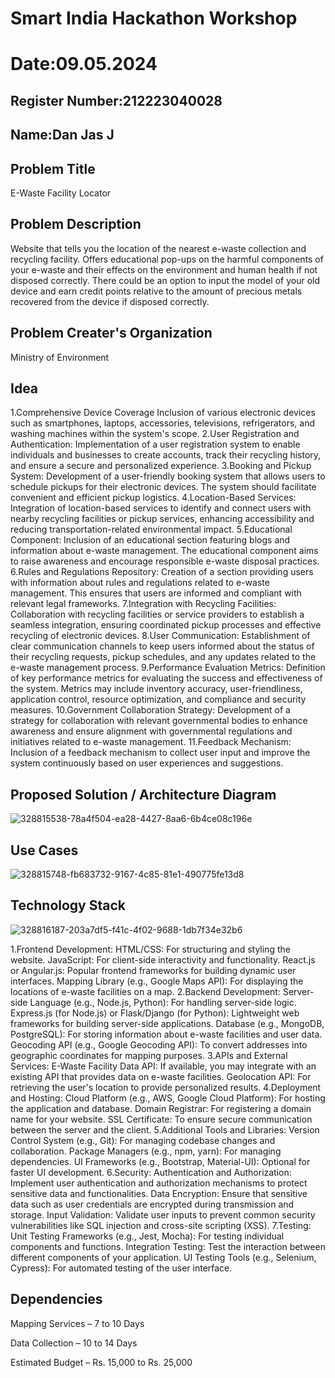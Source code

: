 # Smart India Hackathon Workshop
# Date:09.05.2024
## Register Number:212223040028
## Name:Dan Jas J
## Problem Title
E-Waste Facility Locator
## Problem Description
Website that tells you the location of the nearest e-waste collection and recycling facility. Offers educational pop-ups on the harmful components of your e-waste and their effects on the environment and human health if not disposed correctly. There could be an option to input the model of your old device and earn credit points relative to the amount of precious metals recovered from the device if disposed correctly.
## Problem Creater's Organization
Ministry of Environment

## Idea
1.Comprehensive Device Coverage Inclusion of various electronic devices such as smartphones, laptops, accessories, televisions, refrigerators, and washing machines within the system's scope.
2.User Registration and Authentication: Implementation of a user registration system to enable individuals and businesses to create accounts, track their recycling history, and ensure a secure and personalized experience.
3.Booking and Pickup System: Development of a user-friendly booking system that allows users to schedule pickups for their electronic devices. The system should facilitate convenient and efficient pickup logistics.
4.Location-Based Services: Integration of location-based services to identify and connect users with nearby recycling facilities or pickup services, enhancing accessibility and reducing transportation-related environmental impact.
5.Educational Component: Inclusion of an educational section featuring blogs and information about e-waste management. The educational component aims to raise awareness and encourage responsible e-waste disposal practices.
6.Rules and Regulations Repository: Creation of a section providing users with information about rules and regulations related to e-waste management. This ensures that users are informed and compliant with relevant legal frameworks.
7.Integration with Recycling Facilities: Collaboration with recycling facilities or service providers to establish a seamless integration, ensuring coordinated pickup processes and effective recycling of electronic devices.
8.User Communication: Establishment of clear communication channels to keep users informed about the status of their recycling requests, pickup schedules, and any updates related to the e-waste management process.
9.Performance Evaluation Metrics: Definition of key performance metrics for evaluating the success and effectiveness of the system. Metrics may include inventory accuracy, user-friendliness, application control, resource optimization, and compliance and security measures.
10.Government Collaboration Strategy: Development of a strategy for collaboration with relevant governmental bodies to enhance awareness and ensure alignment with governmental regulations and initiatives related to e-waste management.
11.Feedback Mechanism: Inclusion of a feedback mechanism to collect user input and improve the system continuously based on user experiences and suggestions.

## Proposed Solution / Architecture Diagram

![328815538-78a4f504-ea28-4427-8aa6-6b4ce08c196e](https://github.com/DanJas10/SIHPS/assets/150931233/df0bd9cb-f815-4fdf-bb97-444a5d3c087d)


## Use Cases
![328815748-fb683732-9167-4c85-81e1-490775fe13d8](https://github.com/DanJas10/SIHPS/assets/150931233/413395bc-7838-4b77-b3d8-720ceafcbafc)



## Technology Stack
![328816187-203a7df5-f41c-4f02-9688-1db7f34e32b6](https://github.com/DanJas10/SIHPS/assets/150931233/a9dee1b0-5cc1-4e51-a43c-6ea846b061fe)

1.Frontend Development: HTML/CSS: For structuring and styling the website. JavaScript: For client-side interactivity and functionality. React.js or Angular.js: Popular frontend frameworks for building dynamic user interfaces. Mapping Library (e.g., Google Maps API): For displaying the locations of e-waste facilities on a map.
2.Backend Development: Server-side Language (e.g., Node.js, Python): For handling server-side logic. Express.js (for Node.js) or Flask/Django (for Python): Lightweight web frameworks for building server-side applications. Database (e.g., MongoDB, PostgreSQL): For storing information about e-waste facilities and user data. Geocoding API (e.g., Google Geocoding API): To convert addresses into geographic coordinates for mapping purposes.
3.APIs and External Services: E-Waste Facility Data API: If available, you may integrate with an existing API that provides data on e-waste facilities. Geolocation API: For retrieving the user's location to provide personalized results.
4.Deployment and Hosting: Cloud Platform (e.g., AWS, Google Cloud Platform): For hosting the application and database. Domain Registrar: For registering a domain name for your website. SSL Certificate: To ensure secure communication between the server and the client.
5.Additional Tools and Libraries: Version Control System (e.g., Git): For managing codebase changes and collaboration. Package Managers (e.g., npm, yarn): For managing dependencies. UI Frameworks (e.g., Bootstrap, Material-UI): Optional for faster UI development.
6.Security: Authentication and Authorization: Implement user authentication and authorization mechanisms to protect sensitive data and functionalities. Data Encryption: Ensure that sensitive data such as user credentials are encrypted during transmission and storage. Input Validation: Validate user inputs to prevent common security vulnerabilities like SQL injection and cross-site scripting (XSS).
7.Testing: Unit Testing Frameworks (e.g., Jest, Mocha): For testing individual components and functions. Integration Testing: Test the interaction between different components of your application. UI Testing Tools (e.g., Selenium, Cypress): For automated testing of the user interface.

## Dependencies
Mapping Services – 7 to 10 Days

Data Collection – 10 to 14 Days

Estimated Budget – Rs. 15,000 to Rs. 25,000
